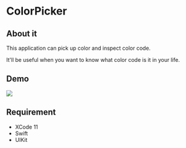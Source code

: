 # ColorPicker

## About it 

This application can pick up color and inspect color code.

It'll be useful when you want to know what color code is it in your life.

## Demo

![](./assets/colorPickerdemo.gif)

## Requirement

* XCode 11
* Swift
* UIKit